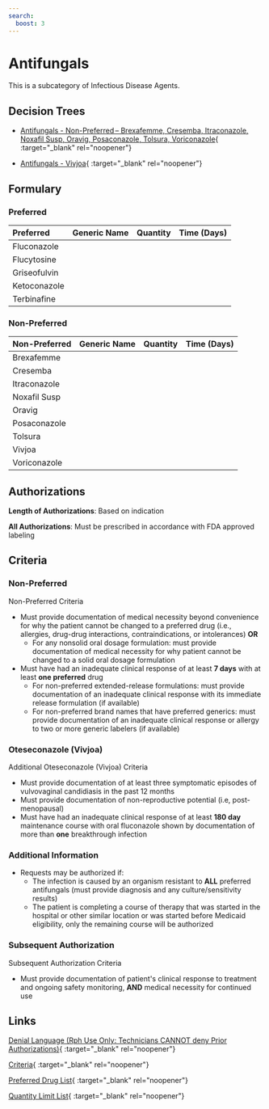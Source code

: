```yaml
---
search:
  boost: 3
---
```


# Antifungals

This is a subcategory of Infectious Disease Agents.

## Decision Trees

- [Antifungals - Non-Preferred – Brexafemme, Cresemba, Itraconazole, Noxafil Susp, Oravig, Posaconazole, Tolsura, Voriconazole](https://forms.office.com/Pages/ResponsePage.aspx?id=nPhjxpvvj0G9PUHkbAzgaN9UYz8EqmlIs3_TYn4TbXBUNzZUUFFaSlQ0WkZWSjVQMTM3Ujc1RzYwSiQlQCNjPTEkJUAjdD1n){ :target="_blank" rel="noopener"}

- [Antifungals - Vivjoa](https://forms.office.com/Pages/ResponsePage.aspx?id=nPhjxpvvj0G9PUHkbAzgaN9UYz8EqmlIs3_TYn4TbXBUQjZQSEpaT1BJREUzQU5OT1BCVzE2WkRWRiQlQCNjPTEkJUAjdD1n){ :target="_blank" rel="noopener"}

## Formulary

### Preferred

| Preferred    | Generic Name | Quantity | Time (Days) |
|:-------------|:-------------|:--------:|:-----------:|
| Fluconazole  |              |          |             |
| Flucytosine  |              |          |             |
| Griseofulvin |              |          |             |
| Ketoconazole |              |          |             |
| Terbinafine  |              |          |             |

### Non-Preferred

| Non-Preferred | Generic Name | Quantity | Time (Days) |
|:--------------|:-------------|:--------:|:-----------:|
| Brexafemme    |              |          |             |
| Cresemba      |              |          |             |
| Itraconazole  |              |          |             |
| Noxafil Susp  |              |          |             |
| Oravig        |              |          |             |
| Posaconazole  |              |          |             |
| Tolsura       |              |          |             |
| Vivjoa        |              |          |             |
| Voriconazole  |              |          |             |

## Authorizations

**Length of Authorizations**: Based on indication

**All Authorizations**: Must be prescribed in accordance with FDA approved labeling

## Criteria

### Non-Preferred

Non-Preferred Criteria

- Must provide documentation of medical necessity beyond convenience for why the patient cannot be changed to a preferred drug (i.e., allergies, drug-drug interactions, contraindications, or intolerances) **OR**
    - For any nonsolid oral dosage formulation: must provide documentation of medical necessity for why patient cannot be changed to a solid oral dosage formulation
- Must have had an inadequate clinical response of at least **7 days** with at least **one preferred** drug
    - For non-preferred extended-release formulations: must provide documentation of an inadequate clinical response with its immediate release formulation (if available)
    - For non-preferred brand names that have preferred generics: must provide documentation of an inadequate clinical response or allergy to two or more generic labelers (if available)

### Oteseconazole (Vivjoa)

Additional Oteseconazole (Vivjoa) Criteria

- Must provide documentation of at least three symptomatic episodes of vulvovaginal candidiasis in the past 12 months
- Must provide documentation of non-reproductive potential (i.e, post-menopausal)
- Must have had an inadequate clinical response of at least **180 day** maintenance course with oral fluconazole shown by documentation of more than **one** breakthrough infection 

### Additional Information

- Requests may be authorized if:
    - The infection is caused by an organism resistant to **ALL** preferred antifungals (must provide diagnosis and any culture/sensitivity results)
    - The patient is completing a course of therapy that was started in the hospital or other similar location or was started before Medicaid eligibility, only the remaining course will be authorized


### Subsequent Authorization

Subsequent Authorization Criteria

- Must provide documentation of patient's clinical response to treatment and ongoing safety monitoring, **AND** medical necessity for continued use

## Links

[Denial Language (Rph Use Only: Technicians CANNOT deny Prior Authorizations)](https://mygainwell-my.sharepoint.com.mcas.ms/:w:/r/personal/rachel_carpenter_gainwelltechnologies_com/_layouts/15/Doc.aspx?sourcedoc=%7BCD777F63-7F18-4713-8D6A-B043BEE631F5%7D&file=Denial%20Language%20Updated%2009112023.docx&action=embedview&mobileredirect=true&wdStartOn=76&cid=f4472ece-6d4f-4694-b0c5-c150a2f53fea){ :target="_blank" rel="noopener"}

[Criteria](https://medicaid.ohio.gov/static/PHM/drug-coverage/20231001+UPDL+Criteria+_v2.FINAL.pdf#page=82){ :target="_blank" rel="noopener"}

[Preferred Drug List](https://medicaid.ohio.gov/static/PHM/drug-coverage/20231001_UPDL_V2.FINAL.hyperlinks_added.pdf#page=27){ :target="_blank" rel="noopener"}

[Quantity Limit List](https://spbm.medicaid.ohio.gov/SPDocumentLibrary/DocumentLibrary/UPDL/Quantity%20Limits.pdf){ :target="_blank" rel="noopener"}
